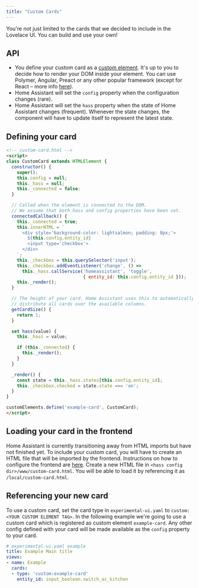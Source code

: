 ```yaml
---
title: "Custom Cards"
---
```


You're not just limited to the cards that we decided to include in the Lovelace UI. You can build and use your own!

## API

- You define your custom card as a [custom element](https://developer.mozilla.org/en-US/docs/Web/Web_Components/Using_custom_elements). It's up to you to decide how to render your DOM inside your element. You can use Polymer, Angular, Preact or any other popular framework (except for React – more info [here](https://custom-elements-everywhere.com/)).
- Home Assistant will set the `config` property when the configuration changes (rare).
- Home Assistant will set the `hass` property when the state of Home Assistant changes (frequent). Whenever the state changes, the component will have to update itself to represent the latest state.

## Defining your card

```html
<!-- custom-card.html -->
<script>
class CustomCard extends HTMLElement {
  constructor() {
    super();
    this.config = null;
    this._hass = null;
    this._connected = false;
  }

  // Called when the element is connected to the DOM.
  // We assume that both hass and config properties have been set.
  connectedCallback() {
    this._connected = true;
    this.innerHTML = `
      <div style='background-color: lightsalmon; padding: 8px;'>
        ${this.config.entity_id}
        <input type='checkbox'>
      </div>
    `;
    this._checkbox = this.querySelector('input');
    this._checkbox.addEventListener('change', () =>
      this._hass.callService('homeassistant', 'toggle',
                             { entity_id: this.config.entity_id }));
    this._render();
  }

  // The height of your card. Home Assistant uses this to automatically
  // distribute all cards over the available columns.
  getCardSize() {
    return 1;
  }

  set hass(value) {
    this._hass = value;

    if (this._connected) {
      this._render();
    }
  }

  _render() {
    const state = this._hass.states[this.config.entity_id];
    this._checkbox.checked = state.state === 'on';
  }
}

customElements.define('example-card', CustomCard);
</script>
```

## Loading your card in the frontend

Home Assistant is currently transitioning away from HTML imports but have not finished yet. To include your custom card, you will have to create an HTML file that will be imported by the frontend. Instructions on how to configure the frontend are [here](https://www.home-assistant.io/components/frontend/#extra_html_url). Create a new HTML file in `<hass config dir>/www/custom-card.html`. You will be able to load it by referencing it as `/local/custom-card.html`.

## Referencing your new card

To use a custom card, set the card type in `experimental-ui.yaml` to `custom:<YOUR CUSTOM ELEMENT TAG>`. In the following example we're going to use a custom card which is registered as custom element `example-card`. Any other config defined with your card will be made available as the `config` property to your card.

```yaml
# experimental-ui.yaml example
title: Example Main title
views:
- name: Example
  cards:
  - type: 'custom:example-card'
    entity_id: input_boolean.switch_ac_kitchen
```
